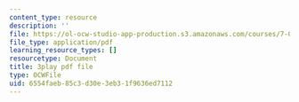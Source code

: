 ```yaml
---
content_type: resource
description: ''
file: https://ol-ocw-studio-app-production.s3.amazonaws.com/courses/7-01sc-fundamentals-of-biology-fall-2011/6554faeb85c3d30e3eb31f9636ed7112_zLGHH9Rwvlw.pdf
file_type: application/pdf
learning_resource_types: []
resourcetype: Document
title: 3play pdf file
type: OCWFile
uid: 6554faeb-85c3-d30e-3eb3-1f9636ed7112
---
```

